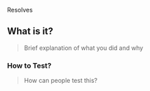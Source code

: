Resolves 

## What is it?

> Brief explanation of what you did and why

### How to Test?

> How can people test this?